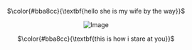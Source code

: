 <div align="center">

$\color{#bba8cc}{\textbf{hello she is my wife by the way}}$

![Image](https://github.com/user-attachments/assets/0f9d21c7-b83b-4f0f-bc84-a85f91bc93d4)

$\color{#bba8cc}{\textbf{this is how i stare at you}}$


<!---
dianavenicia/dianavenicia is a ✨ special ✨ repository because its `README.md` (this file) appears on your GitHub profile.
You can click the Preview link to take a look at your changes.
--->
